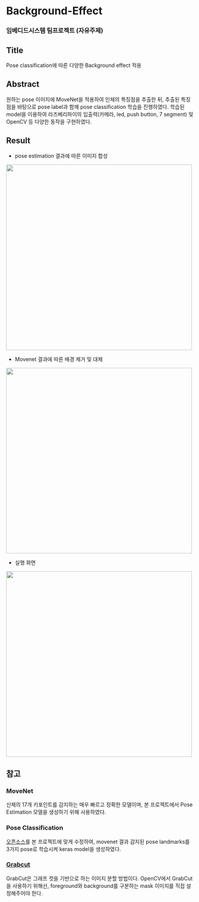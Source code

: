 # Background-Effect
### 임베디드시스템 팀프로젝트 (자유주제)

## Title

Pose classification에 따른 다양한 Background effect 적용

## Abstract

원하는 pose 이미지에 MoveNet을 적용하여 인체의 특징점을 추출한 뒤, 추출된 특징점을 바탕으로 pose label과 함께 pose classification 학습을 진행하였다. 학습된 model을 이용하여 라즈베리파이의 입출력(카메라, led, push button, 7 segment) 및 OpenCV 등 다양한 동작을 구현하였다.

## Result
- pose estimation 결과에 따른 이미지 합성
<img src="https://github.com/5tarry/Background-Effect/assets/109569066/ae5af7a1-bc39-4878-aff9-ec79645afe91.png" width="500"/>


- Movenet 결과에 따른 배경 제거 및 대체
<img src="https://github.com/5tarry/Background-Effect/assets/109569066/49b01813-6d1e-4d37-b8f2-f2bd4cccf426.png" width="500"/>


- 실행 화면
<img src="https://github.com/5tarry/Background-Effect/assets/109569066/a514b02c-5151-42d3-95c6-22bf6157706f.png" width="500"/>

## 참고
### MoveNet
신체의 17개 키포인트를 감지하는 매우 빠르고 정확한 모델이며, 본 프로젝트에서 Pose Estimation 모델을 생성하기 위해 사용하였다.


### Pose Classification
[오픈소스](https://www.tensorflow.org/lite/tutorials/pose_classification?hl=ko)를 본 프로젝트에 맞게 수정하여, movenet 결과 감지된 pose landmarks를 3가지 pose로 학습시켜 keras model을 생성하였다.


### [Grabcut](https://en.wikipedia.org/wiki/GrabCut)
GrabCut은 그래프 컷을 기반으로 하는 이미지 분할 방법이다. OpenCV에서 GrabCut을 사용하기 위해선, foreground와 background를 구분하는 mask 이미지를 직접 설정해주어야 한다.

